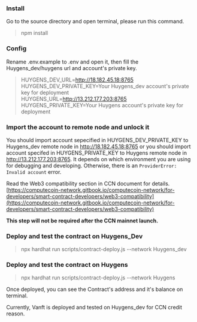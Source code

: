 ### Install
Go to the source directory and open terminal, please run this command.<br>
> npm install

### Config
Rename .env.example to .env and open it, then fill the Huygens\_dev/huygens url and account's private key.<br> 
> HUYGENS\_DEV\_URL=http://18.182.45.18:8765<br>
> HUYGENS\_DEV\_PRIVATE\_KEY=Your Huygens_dev account's private key for deployment<br>
> HUYGENS\_URL=http://13.212.177.203:8765<br>
> HUYGENS\_PRIVATE\_KEY=Your Huygens account's private key for deployment<br>

### Import the account to remote node and unlock it
You should import account sepecified in HUYGENS\_DEV\_PRIVATE\_KEY to Huygens_dev remote node in http://18.182.45.18:8765 or you should import account specifed in HUYGENS\_PRIVATE\_KEY to Huygens remote node in http://13.212.177.203:8765. It depends on which environment you are using for debugging and developing. Otherwise, there is an `ProviderError: Invalid account` error.

Read the Web3 compatibility section in CCN document for details.
[https://computecoin-network.gitbook.io/computecoin-network/for-developers/smart-contract-developers/web3-compatibility](https://computecoin-network.gitbook.io/computecoin-network/for-developers/smart-contract-developers/web3-compatibility) <br>

**This step will not be required after the CCN mainnet launch.**

### Deploy and test the contract on Huygens_Dev
> npx hardhat run scripts/contract-deploy.js --network Huygens_dev<br>

### Deploy and test the contract on Huygens
> npx hardhat run scripts/contract-deploy.js --network Huygens<br>

Once deployed, you can see the Contract's address and it's balance on terminal.<br>

Currently, Vanft is deployed and tested on Huygens_dev for CCN credit reason.
